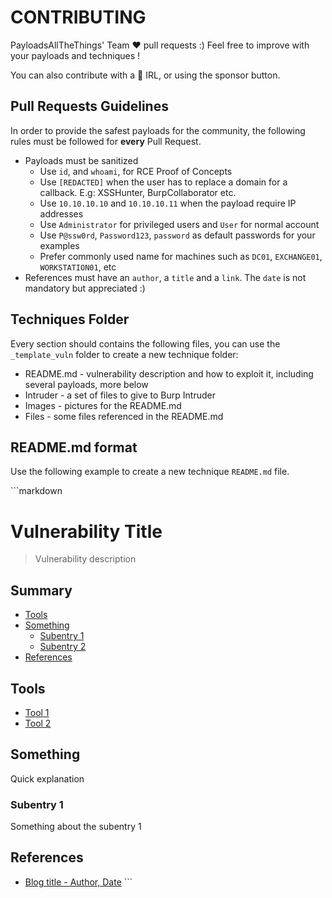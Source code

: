# CONTRIBUTING

PayloadsAllTheThings' Team :heart: pull requests :)
Feel free to improve with your payloads and techniques !

You can also contribute with a :beers: IRL, or using the sponsor button.

## Pull Requests Guidelines

In order to provide the safest payloads for the community, the following rules must be followed for **every** Pull Request.

- Payloads must be sanitized
  - Use `id`, and `whoami`, for RCE Proof of Concepts
  - Use `[REDACTED]` when the user has to replace a domain for a callback. E.g: XSSHunter, BurpCollaborator etc.
  - Use `10.10.10.10` and `10.10.10.11` when the payload require IP addresses
  - Use `Administrator` for privileged users and `User` for normal account
  - Use `P@ssw0rd`, `Password123`, `password` as default passwords for your examples
  - Prefer commonly used name for machines such as `DC01`, `EXCHANGE01`, `WORKSTATION01`, etc
- References must have an `author`, a `title` and a `link`. The `date` is not mandatory but appreciated :)

## Techniques Folder

Every section should contains the following files, you can use the `_template_vuln` folder to create a new technique folder:

- README.md - vulnerability description and how to exploit it, including several payloads, more below
- Intruder - a set of files to give to Burp Intruder
- Images - pictures for the README.md
- Files - some files referenced in the README.md

## README.md format

Use the following example to create a new technique `README.md` file.

\`\`\`markdown
# Vulnerability Title

> Vulnerability description

## Summary

* [Tools](#tools)
* [Something](#something)
  * [Subentry 1](#sub1)
  * [Subentry 2](#sub2)
* [References](#references)

## Tools

- [Tool 1](https://example.com)
- [Tool 2](https://example.com)

## Something

Quick explanation

### Subentry 1

Something about the subentry 1

## References

- [Blog title - Author, Date](https://example.com)
\`\`\`
